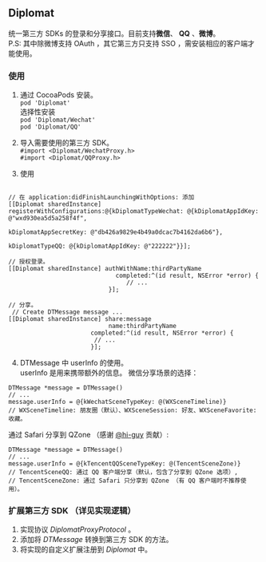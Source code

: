 ## Diplomat

统一第三方 SDKs 的登录和分享接口。目前支持**微信**、 **QQ** 、**微博**。  
P.S: 其中除微博支持 OAuth ，其它第三方只支持 SSO ，需安装相应的客户端才能使用。


### 使用

1. 通过 CocoaPods 安装。  
``` pod 'Diplomat' ```  
	选择性安装  
``` pod 'Diplomat/Wechat' ```  
```	pod 'Diplomat/QQ' ```  

2. 导入需要使用的第三方 SDK。  
``` #import <Diplomat/WechatProxy.h> ```  
``` #import <Diplomat/QQProxy.h> ```  

3. 使用

```objc

// 在 application:didFinishLaunchingWithOptions: 添加  
[[Diplomat sharedInstance] registerWithConfigurations:@{kDiplomatTypeWechat: @{kDiplomatAppIdKey: @"wxd930ea5d5a258f4f",
                                                                               kDiplomatAppSecretKey: @"db426a9829e4b49a0dcac7b4162da6b6"},
                                                        kDiplomatTypeQQ: @{kDiplomatAppIdKey: @"222222"}}];

// 授权登录。
[[Diplomat sharedInstance] authWithName:thirdPartyName
                              completed:^(id result, NSError *error) {
                                 // ...
                            }];
  
// 分享。
 // Create DTMessage message ...
[[Diplomat sharedInstance] share:message
                            name:thirdPartyName
                       completed:^(id result, NSError *error) {
                        // ...
                       }];
```

4. DTMessage 中 userInfo 的使用。  
userInfo 是用来携带额外的信息。
微信分享场景的选择： 
```objc
DTMessage *message = DTMessage()
// ...
message.userInfo = @{kWechatSceneTypeKey: @(WXSceneTimeline)}
// WXSceneTimeline: 朋友圈（默认）、WXSceneSession: 好友、WXSceneFavorite: 收藏。
```

通过 Safari 分享到 QZone （感谢 [@hi-guy](https://github.com/hi-guy) 贡献）:  
```objc
DTMessage *message = DTMessage()
// ...
message.userInfo = @{kTencentQQSceneTypeKey: @(TencentSceneZone)}
// TencentSceneQQ: 通过 QQ 客户端分享（默认，包含了分享到 QZone 选项）, 
// TencentSceneZone: 通过 Safari 只分享到 QZone （有 QQ 客户端时不推荐使用）。
```


### 扩展第三方 SDK （详见实现逻辑）  
1. 实现协议 *DiplomatProxyProtocol* 。
2. 添加将 *DTMessage* 转换到第三方 SDK 的方法。
3. 将实现的自定义扩展注册到 *Diplomat* 中。
